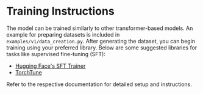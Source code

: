 # Training Instructions

The model can be trained similarly to other transformer-based models. An example for preparing datasets is included in `examples/v1/data_creation.py`. After generating the dataset, you can begin training using your preferred library. Below are some suggested libraries for tasks like supervised fine-tuning (SFT):

- [Hugging Face's SFT Trainer](https://huggingface.co/docs/trl/sft_trainer)
- [TorchTune](https://github.com/pytorch/torchtune)

Refer to the respective documentation for detailed setup and instructions.